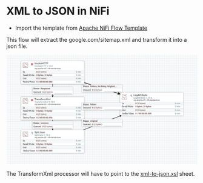 # XML to JSON in NiFi


- Import the template from [Apache NiFi Flow Template](https://github.com/AODBA/AO-NiFi-Resources/blob/master/XML_to_JSON.xml)

This flow will extract the google.com/sitemap.xml and transform it into a json file.

![Apache NiFi Flow diagram](https://github.com/AODBA/AO-NiFi-Resources/blob/master/XML%20to%20JSON/imgs/XML2JSON.PNG)


The TransformXml processor will have to point to the [xml-to-json.xsl](https://github.com/AODBA/AO-NiFi-Resources/blob/master/xml-to-json.xsl) sheet.


